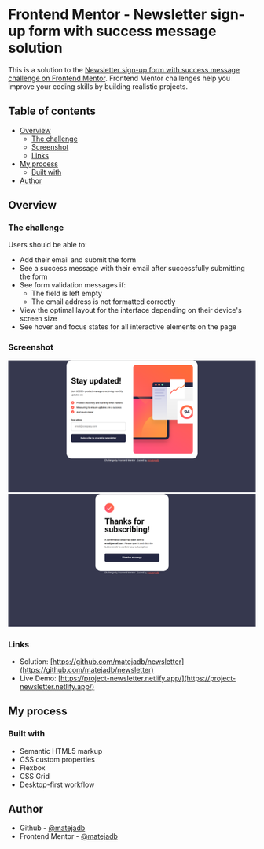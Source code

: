 # Frontend Mentor - Newsletter sign-up form with success message solution

This is a solution to the [Newsletter sign-up form with success message challenge on Frontend Mentor](https://www.frontendmentor.io/challenges/newsletter-signup-form-with-success-message-3FC1AZbNrv). Frontend Mentor challenges help you improve your coding skills by building realistic projects.

## Table of contents

- [Overview](#overview)
  - [The challenge](#the-challenge)
  - [Screenshot](#screenshot)
  - [Links](#links)
- [My process](#my-process)
  - [Built with](#built-with)
- [Author](#author)

## Overview

### The challenge

Users should be able to:

- Add their email and submit the form
- See a success message with their email after successfully submitting the form
- See form validation messages if:
  - The field is left empty
  - The email address is not formatted correctly
- View the optimal layout for the interface depending on their device's screen size
- See hover and focus states for all interactive elements on the page

### Screenshot

![](./screenshot-main.png)
![](./screenshot-success.png)

### Links

- Solution: [https://github.com/matejadb/newsletter](https://github.com/matejadb/newsletter)
- Live Demo: [https://project-newsletter.netlify.app/](https://project-newsletter.netlify.app/)

## My process

### Built with

- Semantic HTML5 markup
- CSS custom properties
- Flexbox
- CSS Grid
- Desktop-first workflow

## Author

- Github - [@matejadb](https://github.com/matejadb)
- Frontend Mentor - [@matejadb](https://www.frontendmentor.io/profile/matejadb)
